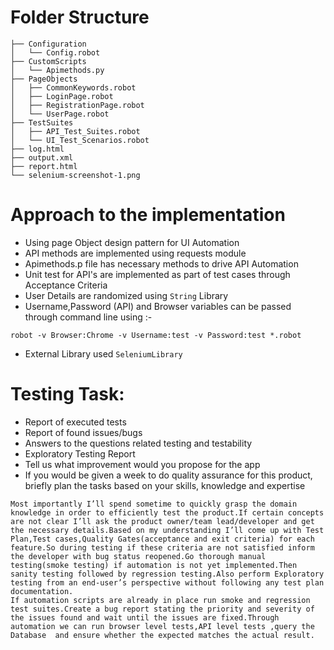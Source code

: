 # Folder Structure

```
├── Configuration
│   └── Config.robot
├── CustomScripts
│   └── Apimethods.py
├── PageObjects
│   ├── CommonKeywords.robot
│   ├── LoginPage.robot
│   ├── RegistrationPage.robot
│   └── UserPage.robot
├── TestSuites
│   ├── API_Test_Suites.robot
│   └── UI_Test_Scenarios.robot
├── log.html
├── output.xml
├── report.html
└── selenium-screenshot-1.png
```

# Approach to the implementation 

* Using page Object design pattern for UI Automation
* API methods are implemented using requests module 
* Apimethods.p file has necessary methods to drive API Automation
* Unit test for API's are implemented as part of test cases through Acceptance Criteria
* User Details are randomized using `String` Library 
* Username,Password (API) and Browser variables can be passed through command line using :-
```cd TestSuites
robot -v Browser:Chrome -v Username:test -v Password:test *.robot 
```
* External Library used `SeleniumLibrary`  



# Testing Task: 

* Report of executed tests 
* Report of found issues/bugs 
* Answers to the questions related testing and testability 
* Exploratory Testing Report  
* Tell us what improvement would you propose for the app 
* If you would be given a week to do quality assurance for this product, briefly plan the tasks based on your skills, knowledge and expertise 

 ``` 
 Most importantly I’ll spend sometime to quickly grasp the domain knowledge in order to efficiently test the product.If certain concepts are not clear I’ll ask the product owner/team lead/developer and get the necessary details.Based on my understanding I’ll come up with Test Plan,Test cases,Quality Gates(acceptance and exit criteria) for each feature.So during testing if these criteria are not satisfied inform the developer with bug status reopened.Go thorough manual testing(smoke testing) if automation is not yet implemented.Then sanity testing followed by regression testing.Also perform Exploratory testing from an end-user’s perspective without following any test plan documentation.
If automation scripts are already in place run smoke and regression test suites.Create a bug report stating the priority and severity of the issues found and wait until the issues are fixed.Through automation we can run browser level tests,API level tests ,query the Database  and ensure whether the expected matches the actual result.
```
 
